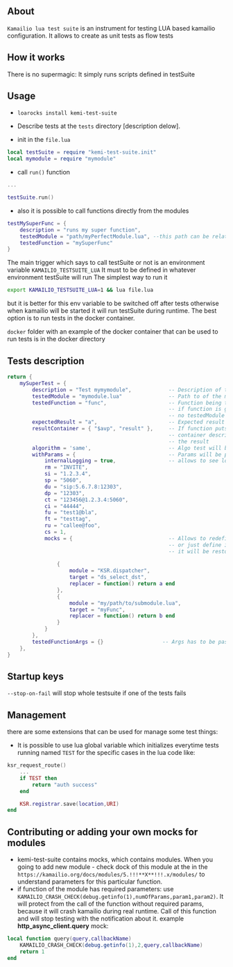 ## About
`Kamailio lua test suite` is an instrument for testing LUA based kamailio configuration. It allows to create as unit tests as flow tests

## How it works
There is no supermagic: It simply runs scripts defined in testSuite

## Usage

- `loarocks install kemi-test-suite`

- Describe tests at the `tests` directory [description delow].

- init in the `file.lua`
```lua
local testSuite = require "kemi-test-suite.init"
local mymodule = require "mymodule"
```
- call `run()` function
```lua
...

testSuite.run()
```
- also it is possible to call functions directly from the modules
```lua
testMySuperFunc = {
    description = "runs my super function",
    testedModule = "path/myPerfectModule.lua", --this path can be relative. the root path is a path where your main lua file exist: the one included in modparam("app_lua","load","/path/to/main/file.lua")
    testedFunction = "mySuperFunc"
}
```
The main trigger which says to call testSuite or not is an environment variable `KAMAILIO_TESTSUITE_LUA`
It must to be defined in whatever environment testSuite will run
The simplest way to run it
```bash
export KAMAILIO_TESTSUITE_LUA=1 && lua file.lua
```
but it is better for this env variable to be switched off after tests otherwise when kamailio will be started it will run testSuite during runtime.
The best option is to run tests in the docker container.

`docker` folder with an example of the docker container that can be used to run tests is in the docker directory

## Tests description
```lua
return {
    mySuperTest = {
        description = "Test mymymodule",            -- Description of the test.                                 REQUIRED
        testedModule = "mymodule.lua"               -- Path to of the module contains testedFunction
        testedFunction = "func",                    -- Function being tested. kamailio here is a global         REQUIRED
                                                    -- if function is global like ksr_requrest_route 
                                                    -- no testedModule param needed.
        expectedResult = "a",                       -- Expected result of tested function
        resultContainer = { "$avp", "result" },     -- If function puts some value into the vp result 
                                                    -- container describes for testSuite where to find 
                                                    -- the result
        algorithm = 'same',                         -- Algo test will be running: same/notSame                  DEFAULT: same
        withParams = {                              -- Params will be passed into mock instead of defaults
            internalLogging = true,                 -- allows to see log messages inside tested functions       DEFAULT: false
            rm = "INVITE",
            si = "1.2.3.4",
            sp = "5060",
            du = "sip:5.6.7.8:12303",
            dp = "12303",
            ct = "123456@1.2.3.4:5060",
            ci = "44444",
            fu = "test1@bla",
            ft = "testtag",
            ru = "callee@foo",
            cs = 1,
            mocks = {                               -- Allows to redefine or define  behaviour of some functions
                                                    -- or just define it for the test if it not exists at all
                                                    -- it will be restored to original state after particular test runs
                                        
                {
                    module = "KSR.dispatcher",
                    target = "ds_select_dst",
                    replacer = function() return a end
                },
                {
                    module = "my/path/to/submodule.lua",
                    target = "myFunc",
                    replacer = function() return b end
                }
            }
        },
        testedFunctionArgs = {}                   -- Args has to be passed into tested function
    },
}
```
## Startup keys
`--stop-on-fail` will stop whole testsuite if one of the tests fails

## Management
there are some extensions that can be used for manage some test things:

- It is possible to use lua global variable which initializes everytime tests running named `TEST` for the specific cases in the lua code like:
```lua
ksr_request_route() 
    ...
    if TEST then
        return "auth success"
    end

    KSR.registrar.save(location,URI)
end
```

## Contributing or adding your own mocks for modules
- kemi-test-suite contains mocks, which contains modules. When you going to add new module - check dock of this module at the in the `https://kamailio.org/docs/modules/5.!!!**X**!!!.x/modules/` to understand parameters for this particular function. 
- if function of the module has required parameters: use `KAMAILIO_CRASH_CHECK(debug.getinfo(1),numOfParams,param1,param2)`. It will protect from the call of the function without required params, because it will crash kamailio during real runtime. Call of this function and will stop testing with the notification about it.
example **http_async_client.query** mock:
```lua
local function query(query,callbackName) 
    KAMAILIO_CRASH_CHECK(debug.getinfo(1),2,query,callbackName)
    return 1
end
```
